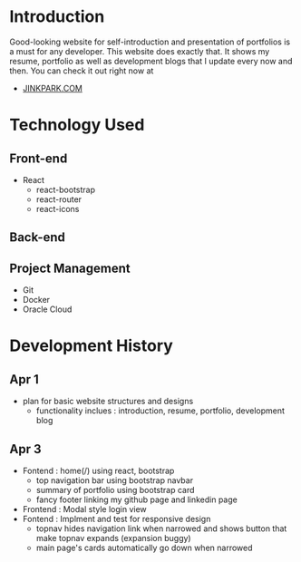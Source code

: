 # Introduction
Good-looking website for self-introduction and presentation of portfolios is a must for any developer. 
This website does exactly that. It shows my resume, portfolio as well as development blogs that I update every now and then.
You can check it out right now at 
- [JINKPARK.COM](http://jinkpark.com)

# Technology Used
## Front-end
- React
  - react-bootstrap
  - react-router
  - react-icons

## Back-end

## Project Management
- Git
- Docker
- Oracle Cloud

# Development History
## Apr 1
- plan for basic website structures and designs
  - functionality inclues : introduction, resume, portfolio, development blog

## Apr 3
- Fontend : home(/) using react, bootstrap
  - top navigation bar using bootstrap navbar
  - summary of portfolio using bootstrap card
  - fancy footer linking my github page and linkedin page
- Frontend : Modal style login view
- Fontend : Implment and test for responsive design
  - topnav hides navigation link when narrowed and shows button that make topnav expands (expansion buggy)
  - main page's cards automatically go down when narrowed
